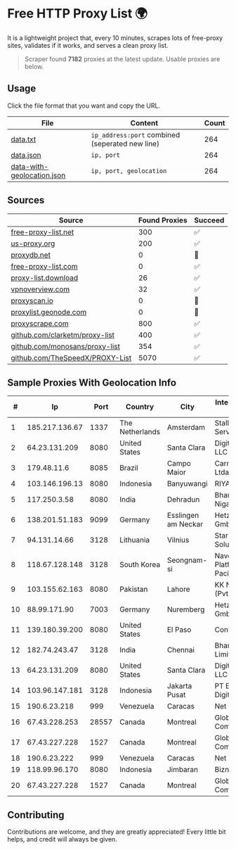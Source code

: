 
# Free HTTP Proxy List 🌍

It is a lightweight project that, every 10 minutes, scrapes lots of free-proxy sites, validates if it works, and serves a clean proxy list.


> Scraper found **7182** proxies at the latest update. Usable proxies are below.

## Usage

Click the file format that you want and copy the URL.


|File|Content|Count|
|----|-------|-----|
|[data.txt](https://raw.githubusercontent.com/themiralay/Proxy-List-World/master/data.txt)|`ip_address:port` combined (seperated new line)|264|
|[data.json](https://raw.githubusercontent.com/themiralay/Proxy-List-World/master/data.json)|`ip, port`|264|
|[data-with-geolocation.json](https://raw.githubusercontent.com/themiralay/Proxy-List-World/master/data-with-geolocation.json)|`ip, port, geolocation`|264|

## Sources

|Source|Found Proxies|Succeed|
|------|-------------|-------|
|[free-proxy-list.net](https://free-proxy-list.net)|300|✅|
|[us-proxy.org](https://www.us-proxy.org)|200|✅|
|[proxydb.net](http://proxydb.net)|0|🚫|
|[free-proxy-list.com](https://free-proxy-list.com/?page=&port=&type%5B%5D=http&type%5B%5D=https&up_time=0&search=Search)|0|✅|
|[proxy-list.download](https://www.proxy-list.download/HTTP)|26|✅|
|[vpnoverview.com](https://vpnoverview.com/privacy/anonymous-browsing/free-proxy-servers)|32|✅|
|[proxyscan.io](https://www.proxyscan.io)|0|🚫|
|[proxylist.geonode.com](https://proxylist.geonode.com/api/proxy-list?limit=300&page=1&sort_by=lastChecked&sort_type=desc&protocols=http,https)|0|🚫|
|[proxyscrape.com](https://api.proxyscrape.com/v2/?request=displayproxies&protocol=http&timeout=10000&country=all&ssl=all&anonymity=all)|800|✅|
|[github.com/clarketm/proxy-list](https://raw.githubusercontent.com/clarketm/proxy-list/master/proxy-list-raw.txt)|400|✅|
|[github.com/monosans/proxy-list](https://raw.githubusercontent.com/monosans/proxy-list/main/proxies/http.txt)|354|✅|
|[github.com/TheSpeedX/PROXY-List](https://raw.githubusercontent.com/TheSpeedX/PROXY-List/master/http.txt)|5070|✅|


## Sample Proxies With Geolocation Info

|#|Ip|Port|Country|City|Internet Service Provider|
|-|--|----|-------|----|-------------------------|
|1|185.217.136.67|1337|The Netherlands|Amsterdam|Stallion Network Services Limited|
|2|64.23.131.209|8080|United States|Santa Clara|DigitalOcean, LLC|
|3|179.48.11.6|8085|Brazil|Campo Maior|Carnaubanet Ltda|
|4|103.146.196.13|8080|Indonesia|Banyuwangi|RIYADNETWORK|
|5|117.250.3.58|8080|India|Dehradun|Bharat Sanchar Nigam Ltd|
|6|138.201.51.183|9099|Germany|Esslingen am Neckar|Hetzner Online GmbH|
|7|94.131.14.66|3128|Lithuania|Vilnius|Stark Industries Solutions LTD|
|8|118.67.128.148|3128|South Korea|Seongnam-si|Naver Business Platform Asia Pacific Pte. Ltd.|
|9|103.155.62.163|8080|Pakistan|Lahore|KK Networks (Pvt) Ltd.|
|10|88.99.171.90|7003|Germany|Nuremberg|Hetzner Online GmbH|
|11|139.180.39.200|8080|United States|El Paso|Conterra|
|12|182.74.243.47|3128|India|Chennai|Bharti Airtel Limited|
|13|64.23.131.209|8080|United States|Santa Clara|DigitalOcean, LLC|
|14|103.96.147.181|3128|Indonesia|Jakarta Pusat|PT Era Awan Digital|
|15|190.6.23.218|999|Venezuela|Caracas|Net Uno|
|16|67.43.228.253|28557|Canada|Montreal|GloboTech Communications|
|17|67.43.227.228|1527|Canada|Montreal|GloboTech Communications|
|18|190.6.23.222|999|Venezuela|Caracas|Net Uno|
|19|118.99.96.170|8080|Indonesia|Jimbaran|Biznet Networks|
|20|67.43.227.228|1527|Canada|Montreal|GloboTech Communications|



## Contributing

Contributions are welcome, and they are greatly appreciated! Every
little bit helps, and credit will always be given.

